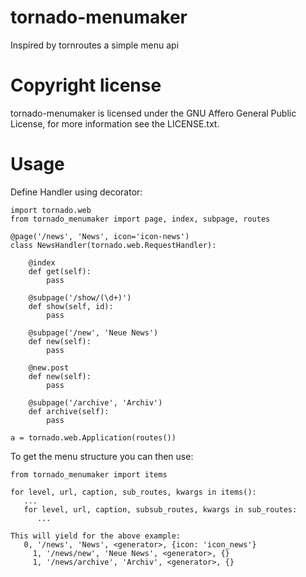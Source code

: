tornado-menumaker
=================

Inspired by tornroutes a simple menu api

Copyright license
=================

tornado-menumaker is licensed under the GNU Affero General Public License, for more information see the LICENSE.txt.

Usage
=====

Define Handler using decorator:

    import tornado.web
    from tornado_menumaker import page, index, subpage, routes

    @page('/news', 'News', icon='icon-news')
    class NewsHandler(tornado.web.RequestHandler):

        @index
        def get(self):
            pass

        @subpage('/show/(\d+)')
        def show(self, id):
            pass

        @subpage('/new', 'Neue News')
        def new(self):
            pass

        @new.post
        def new(self):
            pass

        @subpage('/archive', 'Archiv')
        def archive(self):
            pass

    a = tornado.web.Application(routes())

To get the menu structure you can then use:

    from tornado_menumaker import items

    for level, url, caption, sub_routes, kwargs in items():
       ...
       for level, url, caption, subsub_routes, kwargs in sub_routes:
          ...

    This will yield for the above example:
       0, '/news', 'News', <generator>, {icon: 'icon_news'}
         1, '/news/new', 'Neue News', <generator>, {}
         1, '/news/archive', 'Archiv', <generator>, {}







